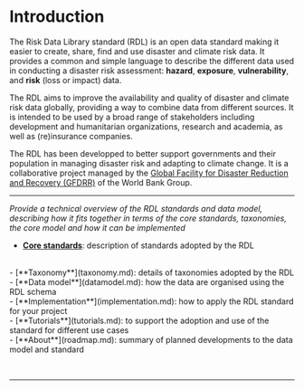 # Introduction

The Risk Data Library standard (RDL) is an open data standard making it easier to create, share, find and use disaster and climate risk data. It provides a common and simple language to describe the different data used in conducting a disaster risk assessment: **hazard**, **exposure**, **vulnerability**, and **risk** (loss or impact) data. 

The RDL aims to improve the availability and quality of disaster and climate risk data globally, providing a way to combine data from different sources. It is intended to be used by a broad range of stakeholders including development and humanitarian organizations, research and academia, as well as (re)insurance companies.

The RDL has been developped to better support governments and their population in managing disaster risk and adapting to climate change. It is a collaborative project managed by the [Global Facility for Disaster Reduction and Recovery (GFDRR)](https://www.gfdrr.org/) of the World Bank Group.

<hr>

*Provide a technical overview of the RDL standards and data model, describing how it fits together in terms of the core standards, taxonomies, the core model and how it can be implemented*

- [**Core standards**](standards.md): description of standards adopted by the RDL
<br>
- [**Taxonomy**](taxonomy.md): details of taxonomies adopted by the RDL
<br>
- [**Data model**](datamodel.md): how the data are organised using the RDL schema
<br>
- [**Implementation**](implementation.md): how to apply the RDL standard for your project
<br>
- [**Tutorials**](tutorials.md): to support the adoption and use of the standard for different use cases
<br>
- [**About**](roadmap.md): summary of planned developments to the data model and standard

<br><hr>